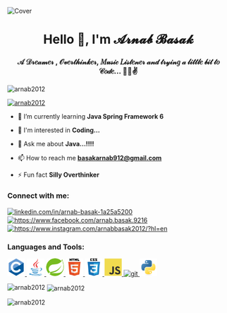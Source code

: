 ![Cover](https://user-images.githubusercontent.com/98828838/198835543-0214c040-03a4-450d-a4e6-bf0de6591c91.png)

<h1 align="center">Hello 👋, I'm 𝓐𝓻𝓷𝓪𝓫 𝓑𝓪𝓼𝓪𝓴</h1>
<h3 align="center">𝒜 𝒟𝓇𝑒𝒶𝓂𝑒𝓇 , 𝒪𝓋𝑒𝓇𝓉𝒽𝒾𝓃𝓀𝑒𝓇, 𝑀𝓊𝓈𝒾𝒸 𝐿𝒾𝓈𝓉𝑒𝓃𝑒𝓇 𝒶𝓃𝒹 𝓉𝓇𝓎𝒾𝓃𝑔 𝒶 𝓁𝒾𝓉𝓉𝓁𝑒 𝒷𝒾𝓉 𝓉𝑜 𝒞𝑜𝒹𝑒... 🧑‍💻✌️</h3>

<p align="left"> <img src="https://komarev.com/ghpvc/?username=arnab2012&label=Profile%20views&color=0e75b6&style=flat" alt="arnab2012" /> </p>

<p align="left"> <a href="https://github.com/ryo-ma/github-profile-trophy"><img src="https://github-profile-trophy.vercel.app/?username=arnab2012" alt="arnab2012" /></a> </p>

- 🌱 I’m currently learning **Java Spring Framework 6**

- 👀 I'm interested in **Coding...**

- 💬 Ask me about **Java...!!!!**

- 📫 How to reach me **basakarnab912@gmail.com**

- ⚡ Fun fact **Silly Overthinker**

<h3 align="left">Connect with me:</h3>
<p align="left">
<a href="https://linkedin.com/in/linkedin.com/in/arnab-basak-1a25a5200" target="blank"><img align="center" src="https://raw.githubusercontent.com/rahuldkjain/github-profile-readme-generator/master/src/images/icons/Social/linked-in-alt.svg" alt="linkedin.com/in/arnab-basak-1a25a5200" height="30" width="40" /></a>
<a href="https://fb.com/https://www.facebook.com/arnab.basak.9216" target="blank"><img align="center" src="https://raw.githubusercontent.com/rahuldkjain/github-profile-readme-generator/master/src/images/icons/Social/facebook.svg" alt="https://www.facebook.com/arnab.basak.9216" height="30" width="40" /></a>
<a href="https://instagram.com/https://www.instagram.com/arnabbasak2012/?hl=en" target="blank"><img align="center" src="https://raw.githubusercontent.com/rahuldkjain/github-profile-readme-generator/master/src/images/icons/Social/instagram.svg" alt="https://www.instagram.com/arnabbasak2012/?hl=en" height="30" width="40" /></a>
</p>

<h3 align="left">Languages and Tools:</h3>
<p align="left"> 
  <a href="https://www.cprogramming.com/" target="_blank" rel="noreferrer"> <img src="https://raw.githubusercontent.com/devicons/devicon/master/icons/c/c-original.svg" alt="c" width="40" height="40"/> </a> 
  <a href="https://www.java.com" target="_blank" rel="noreferrer"> <img src="https://raw.githubusercontent.com/devicons/devicon/master/icons/java/java-original.svg" alt="java" width="40" height="40"/> </a> 
    <a href="https://spring.io/" target="_blank" rel="noreferrer"> <img src="https://raw.githubusercontent.com/devicons/devicon/master/icons/spring/spring-original.svg" alt="spring" width="40" height="40"/> </a> 
  <a href="https://www.w3.org/html/" target="_blank" rel="noreferrer"> <img src="https://raw.githubusercontent.com/devicons/devicon/master/icons/html5/html5-original-wordmark.svg" alt="html5" width="40" height="40"/> </a> 
  <a href="https://www.w3schools.com/css/" target="_blank" rel="noreferrer"> <img src="https://raw.githubusercontent.com/devicons/devicon/master/icons/css3/css3-original-wordmark.svg" alt="css3" width="40" height="40"/> </a> 
  <a href="https://developer.mozilla.org/en-US/docs/Web/JavaScript" target="_blank" rel="noreferrer"> <img src="https://raw.githubusercontent.com/devicons/devicon/master/icons/javascript/javascript-original.svg" alt="javascript" width="40" height="40"/> </a> 
  <a href="https://git-scm.com/" target="_blank" rel="noreferrer"> <img src="https://www.vectorlogo.zone/logos/git-scm/git-scm-icon.svg" alt="git" width="40" height="40"/> </a> 
  <a href="https://www.python.org" target="_blank" rel="noreferrer"> <img src="https://raw.githubusercontent.com/devicons/devicon/master/icons/python/python-original.svg" alt="python" width="40" height="40"/> </a> 
</p>

<p><img align="left" src="https://github-readme-stats.vercel.app/api/top-langs?username=arnab2012&show_icons=true&locale=en&layout=compact" alt="arnab2012" /></p>

<p>&nbsp;<img align="center" src="https://github-readme-stats.vercel.app/api?username=arnab2012&show_icons=true&locale=en" alt="arnab2012" /></p>

<p><img align="center" src="https://github-readme-streak-stats.herokuapp.com/?user=arnab2012&" alt="arnab2012" /></p>
